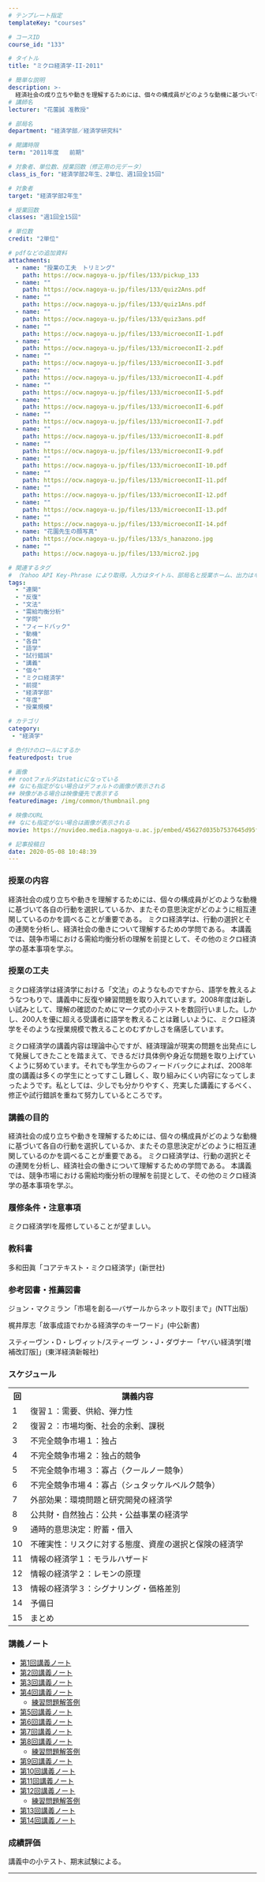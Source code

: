 ```yaml
---
# テンプレート指定
templateKey: "courses"

# コースID
course_id: "133"

# タイトル
title: "ミクロ経済学-II-2011"

# 簡単な説明
description: >-
  経済社会の成り立ちや動きを理解するためには、個々の構成員がどのような動機に基づいて各自の行動を選択しているか、またその意思決定がどのように相互連関しているのかを調べることが重要である。 ミクロ経済学は、行動の選択とその連関を分析し、経済社会の働きについて理解するための学問である。 本講義では、競争市場における需給均衡分析の理解を前提として、その他のミクロ経済学の基本事項を学ぶ。 ....
# 講師名
lecturer: "花薗誠 准教授"

# 部局名
department: "経済学部／経済学研究科"

# 開講時限
term: "2011年度	前期"

# 対象者、単位数、授業回数（修正用の元データ）
class_is_for: "経済学部2年生、2単位、週1回全15回"

# 対象者
target: "経済学部2年生"

# 授業回数
classes: "週1回全15回"

# 単位数
credit: "2単位"

# pdfなどの追加資料
attachments:
  - name: "授業の工夫　トリミング" 
    path: https://ocw.nagoya-u.jp/files/133/pickup_133
  - name: "" 
    path: https://ocw.nagoya-u.jp/files/133/quiz2Ans.pdf
  - name: "" 
    path: https://ocw.nagoya-u.jp/files/133/quiz1Ans.pdf
  - name: "" 
    path: https://ocw.nagoya-u.jp/files/133/quiz3ans.pdf
  - name: "" 
    path: https://ocw.nagoya-u.jp/files/133/microeconII-1.pdf
  - name: "" 
    path: https://ocw.nagoya-u.jp/files/133/microeconII-2.pdf
  - name: "" 
    path: https://ocw.nagoya-u.jp/files/133/microeconII-3.pdf
  - name: "" 
    path: https://ocw.nagoya-u.jp/files/133/microeconII-4.pdf
  - name: "" 
    path: https://ocw.nagoya-u.jp/files/133/microeconII-5.pdf
  - name: "" 
    path: https://ocw.nagoya-u.jp/files/133/microeconII-6.pdf
  - name: "" 
    path: https://ocw.nagoya-u.jp/files/133/microeconII-7.pdf
  - name: "" 
    path: https://ocw.nagoya-u.jp/files/133/microeconII-8.pdf
  - name: "" 
    path: https://ocw.nagoya-u.jp/files/133/microeconII-9.pdf
  - name: "" 
    path: https://ocw.nagoya-u.jp/files/133/microeconII-10.pdf
  - name: "" 
    path: https://ocw.nagoya-u.jp/files/133/microeconII-11.pdf
  - name: "" 
    path: https://ocw.nagoya-u.jp/files/133/microeconII-12.pdf
  - name: "" 
    path: https://ocw.nagoya-u.jp/files/133/microeconII-13.pdf
  - name: "" 
    path: https://ocw.nagoya-u.jp/files/133/microeconII-14.pdf
  - name: "花園先生の顔写真" 
    path: https://ocw.nagoya-u.jp/files/133/s_hanazono.jpg
  - name: "" 
    path: https://ocw.nagoya-u.jp/files/133/micro2.jpg

# 関連するタグ
# （Yahoo API Key-Phrase により取得。入力はタイトル、部局名と授業ホーム、出力はキーフレーズ（tags））
tags:
  - "連関"
  - "反復"
  - "文法"
  - "需給均衡分析"
  - "学問"
  - "フィードバック"
  - "動機"
  - "各自"
  - "語学"
  - "試行錯誤"
  - "講義"
  - "個々"
  - "ミクロ経済学"
  - "前提"
  - "経済学部"
  - "年度"
  - "授業規模"

# カテゴリ
category:
 - "経済学"

# 色付けのロールにするか
featuredpost: true

# 画像
## rootフォルダはstaticになっている
## なにも指定がない場合はデフォルトの画像が表示される
## 映像がある場合は映像優先で表示する
featuredimage: /img/common/thumbnail.png

# 映像のURL
## なにも指定がない場合は画像が表示される
movie: https://nuvideo.media.nagoya-u.ac.jp/embed/45627d035b7537645d95fd0ad2eaa115aac415bd

# 記事投稿日
date: 2020-05-08 10:48:39
---
```


### 授業の内容

経済社会の成り立ちや動きを理解するためには、個々の構成員がどのような動機に基づいて各自の行動を選択しているか、またその意思決定がどのように相互連関しているのかを調べることが重要である。 ミクロ経済学は、行動の選択とその連関を分析し、経済社会の働きについて理解するための学問である。 本講義では、競争市場における需給均衡分析の理解を前提として、その他のミクロ経済学の基本事項を学ぶ。


### 授業の工夫

ミクロ経済学は経済学における「文法」のようなものですから、語学を教えるようなつもりで、講義中に反復や練習問題を取り入れています。2008年度は新しい試みとして、理解の確認のためにマーク式の小テストを数回行いました。しかし、200人を優に超える受講者に語学を教えることは難しいように、ミクロ経済学をそのような授業規模で教えることのむずかしさを痛感しています。 

ミクロ経済学の講義内容は理論中心ですが、経済理論が現実の問題を出発点にして発展してきたことを踏まえて、できるだけ具体例や身近な問題を取り上げていくように努めています。それでも学生からのフィードバックによれば、2008年度の講義は多くの学生にとってすこし難しく、取り組みにくい内容になってしまったようです。私としては、少しでも分かりやすく、充実した講義にするべく、修正や試行錯誤を重ねて努力しているところです。





### 講義の目的

経済社会の成り立ちや動きを理解するためには、個々の構成員がどのような動機に基づいて各自の行動を選択しているか、またその意思決定がどのように相互連関しているのかを調べることが重要である。 ミクロ経済学は、行動の選択とその連関を分析し、経済社会の働きについて理解するための学問である。 本講義では、競争市場における需給均衡分析の理解を前提として、その他のミクロ経済学の基本事項を学ぶ。 

### 履修条件・注意事項

ミクロ経済学Iを履修していることが望ましい。

### 教科書

多和田眞「コアテキスト・ミクロ経済学」(新世社) 

### 参考図書・推薦図書

ジョン・マクミラン「市場を創る—バザールからネット取引まで」(NTT出版) 

梶井厚志「故事成語でわかる経済学のキーワード」(中公新書) 

スティーヴン・D・レヴィット/スティーヴ ン・J・ダヴナー「ヤバい経済学[増補改訂版]」(東洋経済新報社)


<h3>スケジュール</h3>
<table class="basic" width="455">
<tr>
<th width="20" class="center">回</th>
<th width="435" class="center">講義内容</th>
</tr>
<tr>
<td width="20" class="center">1</td>
<td width="435">復習１：需要、供給、弾力性</td>
</tr>
<tr>
<td width="20" class="center">2</td>
<td width="435">復習２：市場均衡、社会的余剰、課税</td>
</tr>
<tr>
<td width="20" class="center">3</td>
<td width="435">不完全競争市場１：独占</td>
</tr>
<tr>
<td width="20" class="center">4</td>
<td width="435">不完全競争市場２：独占的競争</td>
</tr>
<tr>
<td width="20" class="center">5</td>
<td width="435">不完全競争市場３：寡占（クールノー競争）</td>
</tr>
<tr>
<td width="20" class="center">6</td>
<td width="435">不完全競争市場４：寡占（シュタッケルベルク競争）</td>
</tr>
<tr>
<td width="20" class="center">7</td>
<td width="435">外部効果：環境問題と研究開発の経済学</td>
</tr>
<tr>
<td width="20" class="center">8</td>
<td width="435">公共財・自然独占：公共・公益事業の経済学</td>
</tr>
<tr>
<td width="20" class="center">9</td>
<td width="435">通時的意思決定：貯蓄・借入</td>
</tr>
<tr>
<td width="20" class="center">10</td>
<td width="435">不確実性：リスクに対する態度、資産の選択と保険の経済学</td>
</tr>
<tr>
<td width="20" class="center">11</td>
<td width="435">情報の経済学１：モラルハザード</td>
</tr>
<tr>
<td width="20" class="center">12</td>
<td width="435">情報の経済学２：レモンの原理</td>
</tr>
<tr>
<td width="20" class="center">13</td>
<td width="435">情報の経済学３：シグナリング・価格差別</td>
</tr>
<tr>
<td width="20" class="center">14</td>
<td width="435">予備日</td>
</tr>
<tr>
<td width="20" class="center">15</td>
<td width="435">まとめ</td>
</tr>
</table>


### 講義ノート

  * [第1回講義ノート](https://ocw.nagoya-u.jp/files/133/microeconII-1.pdf) 
  * [第2回講義ノート](https://ocw.nagoya-u.jp/files/133/microeconII-2.pdf) 
  * [第3回講義ノート](https://ocw.nagoya-u.jp/files/133/microeconII-3.pdf) 
  * [第4回講義ノート](https://ocw.nagoya-u.jp/files/133/microeconII-4.pdf)  
      * [練習問題解答例](https://ocw.nagoya-u.jp/files/133/quiz1Ans.pdf) 
  * [第5回講義ノート](https://ocw.nagoya-u.jp/files/133/microeconII-5.pdf) 
  * [第6回講義ノート](https://ocw.nagoya-u.jp/files/133/microeconII-6.pdf) 
  * [第7回講義ノート](https://ocw.nagoya-u.jp/files/133/microeconII-7.pdf) 
  * [第8回講義ノート](https://ocw.nagoya-u.jp/files/133/microeconII-8.pdf)  
      * [練習問題解答例](https://ocw.nagoya-u.jp/files/133/quiz2Ans.pdf) 
  * [第9回講義ノート](https://ocw.nagoya-u.jp/files/133/microeconII-9.pdf) 
  * [第10回講義ノート](https://ocw.nagoya-u.jp/files/133/microeconII-10.pdf) 
  * [第11回講義ノート](https://ocw.nagoya-u.jp/files/133/microeconII-11.pdf) 
  * [第12回講義ノート](https://ocw.nagoya-u.jp/files/133/microeconII-12.pdf)  
      * [練習問題解答例](https://ocw.nagoya-u.jp/files/133/quiz3ans.pdf) 
  * [第13回講義ノート](https://ocw.nagoya-u.jp/files/133/microeconII-13.pdf) 
  * [第14回講義ノート](https://ocw.nagoya-u.jp/files/133/microeconII-14.pdf) 





### 成績評価

講義中の小テスト、期末試験による。





-----